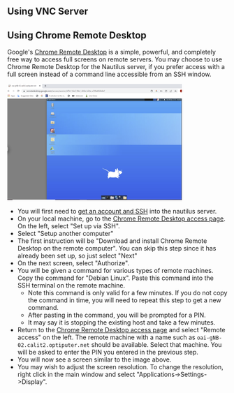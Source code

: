## Using VNC Server

## Using Chrome Remote Desktop

Google's [Chrome Remote Desktop](https://remotedesktop.google.com/home) is a simple,
powerful, and completely free way to access full screens on remote servers.
You may choose to use Chrome Remote Desktop for the Nautilus server,
if you prefer access with a full screen instead of a command line accessible
from an SSH window.

<img src="remotedesktop.png"  width="400">

* You will first need to [get an account and SSH](./login.md) into the nautilus server.
* On your local machine, go to the [Chrome Remote Desktop access page](https://remotedesktop.google.com/access/).
On the left, select "Set up via SSH".
* Select "Setup another computer"
* The first instruction will be "Download and install Chrome Remote Desktop on the remote computer".
You can skip this step since it has already been set up, so just select "Next"
* On the next screen, select "Authorize".
* You will be given a command for various types of remote machines.  Copy the
command for "Debian Linux".  Paste this command into the SSH terminal on the
remote machine.
    * Note this command is only valid for a few minutes.  If you do not copy
    the command in time, you will need to repeat this step to get a new
    command.
    * After pasting in the command, you will be prompted for a PIN.
    * It may say it is stopping the existing host and take a few minutes.
* Return to the [Chrome Remote Desktop access page](https://remotedesktop.google.com/access/)
and select "Remote access" on the left.  The remote machine with a name
such as `oai-gNB-02.calit2.optiputer.net` should be available.  Select
that machine.  You will be asked to enter the PIN you entered in the previous step.
* You will now see a screen similar to the image above.
* You may wish to adjust the screen resolution.  To change the resolution,
right click in the main window and select "Applications->Settings->Display".






